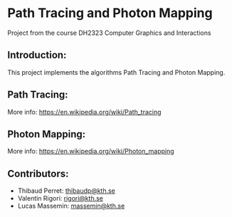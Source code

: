 # Path Tracing and Photon Mapping


Project from the course DH2323 Computer Graphics and Interactions

## Introduction:
This project implements the algorithms Path Tracing and Photon Mapping.

## Path Tracing:
More info: https://en.wikipedia.org/wiki/Path_tracing

## Photon Mapping:
More info: https://en.wikipedia.org/wiki/Photon_mapping

## Contributors:
* Thibaud Perret: thibaudp@kth.se
* Valentin Rigori: rigori@kth.se
* Lucas Massemin: massemin@kth.se

